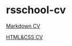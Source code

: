 # rsschool-cv

[Markdown CV](https://gmmmmd.github.io/rsschool-cv/cv)

[HTML&CSS CV](https://gmmmmd.github.io/rsschool-cv/)
